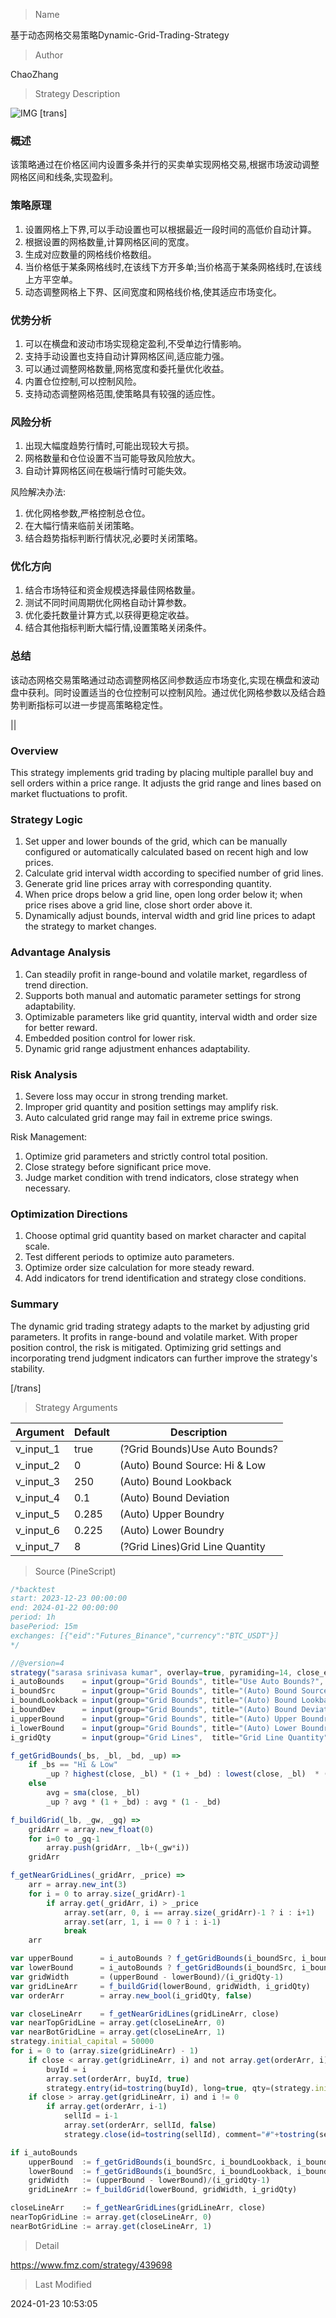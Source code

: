 
> Name

基于动态网格交易策略Dynamic-Grid-Trading-Strategy

> Author

ChaoZhang

> Strategy Description

![IMG](https://www.fmz.com/upload/asset/1a9ad639454b87242d4.png)
 [trans]

### 概述

该策略通过在价格区间内设置多条并行的买卖单实现网格交易,根据市场波动调整网格区间和线条,实现盈利。

### 策略原理

1. 设置网格上下界,可以手动设置也可以根据最近一段时间的高低价自动计算。
2. 根据设置的网格数量,计算网格区间的宽度。
3. 生成对应数量的网格线价格数组。
4. 当价格低于某条网格线时,在该线下方开多单;当价格高于某条网格线时,在该线上方平空单。
5. 动态调整网格上下界、区间宽度和网格线价格,使其适应市场变化。

### 优势分析

1. 可以在横盘和波动市场实现稳定盈利,不受单边行情影响。
2. 支持手动设置也支持自动计算网格区间,适应能力强。  
3. 可以通过调整网格数量,网格宽度和委托量优化收益。
4. 内置仓位控制,可以控制风险。
5. 支持动态调整网格范围,使策略具有较强的适应性。

### 风险分析

1. 出现大幅度趋势行情时,可能出现较大亏损。
2. 网格数量和仓位设置不当可能导致风险放大。
3. 自动计算网格区间在极端行情时可能失效。

风险解决办法:
1. 优化网格参数,严格控制总仓位。  
2. 在大幅行情来临前关闭策略。
3. 结合趋势指标判断行情状况,必要时关闭策略。  

### 优化方向  

1. 结合市场特征和资金规模选择最佳网格数量。
2. 测试不同时间周期优化网格自动计算参数。  
3. 优化委托数量计算方式,以获得更稳定收益。
4. 结合其他指标判断大幅行情,设置策略关闭条件。

### 总结  

该动态网格交易策略通过动态调整网格区间参数适应市场变化,实现在横盘和波动盘中获利。同时设置适当的仓位控制可以控制风险。通过优化网格参数以及结合趋势判断指标可以进一步提高策略稳定性。

||

### Overview  

This strategy implements grid trading by placing multiple parallel buy and sell orders within a price range. It adjusts the grid range and lines based on market fluctuations to profit.  

### Strategy Logic  

1. Set upper and lower bounds of the grid, which can be manually configured or automatically calculated based on recent high and low prices.  
2. Calculate grid interval width according to specified number of grid lines.  
3. Generate grid line prices array with corresponding quantity.   
4. When price drops below a grid line, open long order below it; when price rises above a grid line, close short order above it.   
5. Dynamically adjust bounds, interval width and grid line prices to adapt the strategy to market changes.   

### Advantage Analysis 

1. Can steadily profit in range-bound and volatile market, regardless of trend direction.   
2. Supports both manual and automatic parameter settings for strong adaptability.     
3. Optimizable parameters like grid quantity, interval width and order size for better reward. 
4. Embedded position control for lower risk.     
5. Dynamic grid range adjustment enhances adaptability.  

### Risk Analysis  

1. Severe loss may occur in strong trending market.  
2. Improper grid quantity and position settings may amplify risk.   
3. Auto calculated grid range may fail in extreme price swings.  

Risk Management:
1. Optimize grid parameters and strictly control total position.
2. Close strategy before significant price move.  
3. Judge market condition with trend indicators, close strategy when necessary.   

### Optimization Directions  

1. Choose optimal grid quantity based on market character and capital scale.  
2. Test different periods to optimize auto parameters.   
3. Optimize order size calculation for more steady reward.  
4. Add indicators for trend identification and strategy close conditions.  

### Summary   

The dynamic grid trading strategy adapts to the market by adjusting grid parameters. It profits in range-bound and volatile market. With proper position control, the risk is mitigated. Optimizing grid settings and incorporating trend judgment indicators can further improve the strategy's stability.  

[/trans]

> Strategy Arguments



|Argument|Default|Description|
|----|----|----|
|v_input_1|true|(?Grid Bounds)Use Auto Bounds?|
|v_input_2|0|(Auto) Bound Source: Hi & Low|Average|
|v_input_3|250|(Auto) Bound Lookback|
|v_input_4|0.1|(Auto) Bound Deviation|
|v_input_5|0.285|(Auto) Upper Boundry|
|v_input_6|0.225|(Auto) Lower Boundry|
|v_input_7|8|(?Grid Lines)Grid Line Quantity|


> Source (PineScript)

``` javascript
/*backtest
start: 2023-12-23 00:00:00
end: 2024-01-22 00:00:00
period: 1h
basePeriod: 15m
exchanges: [{"eid":"Futures_Binance","currency":"BTC_USDT"}]
*/

//@version=4
strategy("sarasa srinivasa kumar", overlay=true, pyramiding=14, close_entries_rule="ANY", default_qty_type=strategy.cash, initial_capital=100.0, currency="USD", commission_type=strategy.commission.percent, commission_value=0.1)
i_autoBounds    = input(group="Grid Bounds", title="Use Auto Bounds?", defval=true, type=input.bool)                             // calculate upper and lower bound of the grid automatically? This will theorhetically be less profitable, but will certainly require less attention
i_boundSrc      = input(group="Grid Bounds", title="(Auto) Bound Source", defval="Hi & Low", options=["Hi & Low", "Average"])     // should bounds of the auto grid be calculated from recent High & Low, or from a Simple Moving Average
i_boundLookback = input(group="Grid Bounds", title="(Auto) Bound Lookback", defval=250, type=input.integer, maxval=500, minval=0) // when calculating auto grid bounds, how far back should we look for a High & Low, or what should the length be of our sma
i_boundDev      = input(group="Grid Bounds", title="(Auto) Bound Deviation", defval=0.10, type=input.float, maxval=1, minval=-1)  // if sourcing auto bounds from High & Low, this percentage will (positive) widen or (negative) narrow the bound limits. If sourcing from Average, this is the deviation (up and down) from the sma, and CANNOT be negative.
i_upperBound    = input(group="Grid Bounds", title="(Auto) Upper Boundry", defval=0.285, type=input.float)                      // for manual grid bounds only. The upperbound price of your grid
i_lowerBound    = input(group="Grid Bounds", title="(Auto) Lower Boundry", defval=0.225, type=input.float)                      // for manual grid bounds only. The lowerbound price of your grid.
i_gridQty       = input(group="Grid Lines",  title="Grid Line Quantity", defval=8, maxval=15, minval=3, type=input.integer)       // how many grid lines are in your grid

f_getGridBounds(_bs, _bl, _bd, _up) =>
    if _bs == "Hi & Low"
        _up ? highest(close, _bl) * (1 + _bd) : lowest(close, _bl)  * (1 - _bd)
    else
        avg = sma(close, _bl)
        _up ? avg * (1 + _bd) : avg * (1 - _bd)

f_buildGrid(_lb, _gw, _gq) =>
    gridArr = array.new_float(0)
    for i=0 to _gq-1
        array.push(gridArr, _lb+(_gw*i))
    gridArr

f_getNearGridLines(_gridArr, _price) =>
    arr = array.new_int(3)
    for i = 0 to array.size(_gridArr)-1
        if array.get(_gridArr, i) > _price
            array.set(arr, 0, i == array.size(_gridArr)-1 ? i : i+1)
            array.set(arr, 1, i == 0 ? i : i-1)
            break
    arr

var upperBound      = i_autoBounds ? f_getGridBounds(i_boundSrc, i_boundLookback, i_boundDev, true) : i_upperBound  // upperbound of our grid
var lowerBound      = i_autoBounds ? f_getGridBounds(i_boundSrc, i_boundLookback, i_boundDev, false) : i_lowerBound // lowerbound of our grid
var gridWidth       = (upperBound - lowerBound)/(i_gridQty-1)                                                       // space between lines in our grid
var gridLineArr     = f_buildGrid(lowerBound, gridWidth, i_gridQty)                                                 // an array of prices that correspond to our grid lines
var orderArr        = array.new_bool(i_gridQty, false)                                                              // a boolean array that indicates if there is an open order corresponding to each grid line

var closeLineArr    = f_getNearGridLines(gridLineArr, close)                                                        // for plotting purposes - an array of 2 indices that correspond to grid lines near price
var nearTopGridLine = array.get(closeLineArr, 0)                                                                    // for plotting purposes - the index (in our grid line array) of the closest grid line above current price
var nearBotGridLine = array.get(closeLineArr, 1)                                                                    // for plotting purposes - the index (in our grid line array) of the closest grid line below current price
strategy.initial_capital = 50000
for i = 0 to (array.size(gridLineArr) - 1)
    if close < array.get(gridLineArr, i) and not array.get(orderArr, i) and i < (array.size(gridLineArr) - 1)
        buyId = i
        array.set(orderArr, buyId, true)
        strategy.entry(id=tostring(buyId), long=true, qty=(strategy.initial_capital/(i_gridQty-1))/close, comment="#"+tostring(buyId))
    if close > array.get(gridLineArr, i) and i != 0
        if array.get(orderArr, i-1)
            sellId = i-1
            array.set(orderArr, sellId, false)
            strategy.close(id=tostring(sellId), comment="#"+tostring(sellId))

if i_autoBounds
    upperBound  := f_getGridBounds(i_boundSrc, i_boundLookback, i_boundDev, true)
    lowerBound  := f_getGridBounds(i_boundSrc, i_boundLookback, i_boundDev, false)
    gridWidth   := (upperBound - lowerBound)/(i_gridQty-1)
    gridLineArr := f_buildGrid(lowerBound, gridWidth, i_gridQty)

closeLineArr    := f_getNearGridLines(gridLineArr, close)
nearTopGridLine := array.get(closeLineArr, 0)
nearBotGridLine := array.get(closeLineArr, 1)


```

> Detail

https://www.fmz.com/strategy/439698

> Last Modified

2024-01-23 10:53:05

